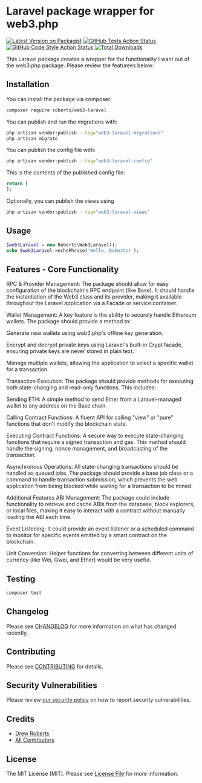 # Laravel package wrapper for web3.php

[![Latest Version on Packagist](https://img.shields.io/packagist/v/roberts/web3-laravel.svg?style=flat-square)](https://packagist.org/packages/roberts/web3-laravel)
[![GitHub Tests Action Status](https://img.shields.io/github/actions/workflow/status/roberts/web3-laravel/run-tests.yml?branch=main&label=tests&style=flat-square)](https://github.com/roberts/web3-laravel/actions?query=workflow%3Arun-tests+branch%3Amain)
[![GitHub Code Style Action Status](https://img.shields.io/github/actions/workflow/status/roberts/web3-laravel/fix-php-code-style-issues.yml?branch=main&label=code%20style&style=flat-square)](https://github.com/roberts/web3-laravel/actions?query=workflow%3A"Fix+PHP+code+style+issues"+branch%3Amain)
[![Total Downloads](https://img.shields.io/packagist/dt/roberts/web3-laravel.svg?style=flat-square)](https://packagist.org/packages/roberts/web3-laravel)

This Laravel package creates a wrapper for the functionality I want out of the web3.php package. Please review the featurees below:

## Installation

You can install the package via composer:

```bash
composer require roberts/web3-laravel
```

You can publish and run the migrations with:

```bash
php artisan vendor:publish --tag="web3-laravel-migrations"
php artisan migrate
```

You can publish the config file with:

```bash
php artisan vendor:publish --tag="web3-laravel-config"
```

This is the contents of the published config file:

```php
return [
];
```

Optionally, you can publish the views using

```bash
php artisan vendor:publish --tag="web3-laravel-views"
```

## Usage

```php
$web3Laravel = new Roberts\Web3Laravel();
echo $web3Laravel->echoPhrase('Hello, Roberts!');
```

## Features - Core Functionality

RPC & Provider Management: The package should allow for easy configuration of the blockchain's RPC endpoint (like Base). It should handle the instantiation of the Web3 class and its provider, making it available throughout the Laravel application via a Facade or service container.

Wallet Management: A key feature is the ability to securely handle Ethereum wallets. The package should provide a method to:

Generate new wallets using web3.php's offline key generation.

Encrypt and decrypt private keys using Laravel's built-in Crypt facade, ensuring private keys are never stored in plain text.

Manage multiple wallets, allowing the application to select a specific wallet for a transaction.

Transaction Execution: The package should provide methods for executing both state-changing and read-only functions. This includes:

Sending ETH: A simple method to send Ether from a Laravel-managed wallet to any address on the Base chain.

Calling Contract Functions: A fluent API for calling "view" or "pure" functions that don't modify the blockchain state.

Executing Contract Functions: A secure way to execute state-changing functions that require a signed transaction and gas. This method should handle the signing, nonce management, and broadcasting of the transaction.

Asynchronous Operations: All state-changing transactions should be handled as queued jobs. The package should provide a base job class or a command to handle transaction submission, which prevents the web application from being blocked while waiting for a transaction to be mined.

Additional Features
ABI Management: The package could include functionality to retrieve and cache ABIs from the database, block explorers, or local files, making it easy to interact with a contract without manually loading the ABI each time.

Event Listening: It could provide an event listener or a scheduled command to monitor for specific events emitted by a smart contract on the blockchain.

Unit Conversion: Helper functions for converting between different units of currency (like Wei, Gwei, and Ether) would be very useful.

## Testing

```bash
composer test
```

## Changelog

Please see [CHANGELOG](CHANGELOG.md) for more information on what has changed recently.

## Contributing

Please see [CONTRIBUTING](CONTRIBUTING.md) for details.

## Security Vulnerabilities

Please review [our security policy](../../security/policy) on how to report security vulnerabilities.

## Credits

- [Drew Roberts](https://github.com/drewroberts)
- [All Contributors](../../contributors)

## License

The MIT License (MIT). Please see [License File](LICENSE.md) for more information.
